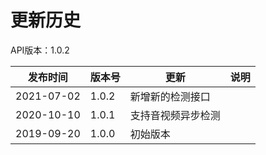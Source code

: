 # 更新历史 #
API版本：1.0.2

|发布时间|版本号|更新|说明|
|---|---|---|---|
|2021-07-02|1.0.2|新增新的检测接口||
|2020-10-10|1.0.1|支持音视频异步检测||
|2019-09-20|1.0.0|初始版本||
